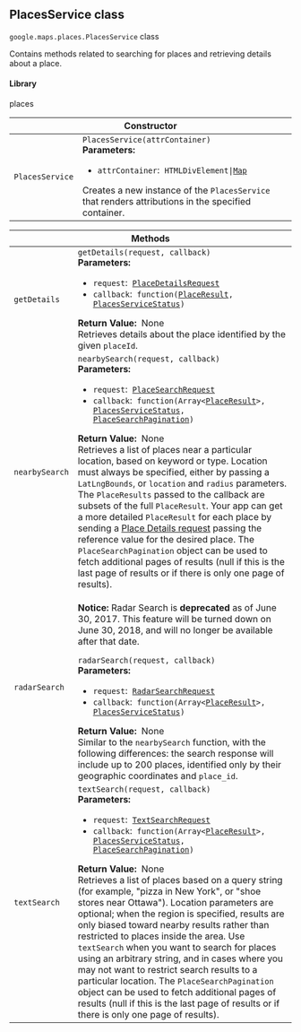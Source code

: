 <h2 id="PlacesService"> PlacesService class </h2><p>
<code><span itemprop="path">google.maps.places</span>.<span itemprop="name">PlacesService</span></code>
class
</p><p>Contains methods related to searching for places and retrieving details about a place.</p><h4>Library</h4><p>places</p><div class="devsite-table-wrapper"><table class="constructors responsive" summary="class PlacesService - Constructor">
<thead>
<tr><th colspan="2" id="PlacesService.constructor">Constructor</th>
</tr></thead>
<tbody>
<tr>
<td><code><span>PlacesService</span></code></td>
<td><div><code>PlacesService(attrContainer)</code></div>
<div class="desc"><strong>Parameters:</strong>&nbsp; <ul>
<li><code>attrContainer</code>:&nbsp; <code>HTMLDivElement|<a href="https://github.com/amenadiel/google-maps-documentation/blob/master/docs/Map.md">Map</a></code></li>
</ul></div>
<div class="desc">Creates a new instance of the <code>PlacesService</code> that renders attributions in the specified container.</div></td>
</tr>
</tbody>
</table></div><div class="devsite-table-wrapper"><table class="methods responsive" summary="class PlacesService - Methods">
<thead>
<tr><th colspan="2">Methods</th>
</tr></thead>
<tbody>
<tr id="PlacesService.getDetails">
<td><code><span>getDetails</span></code></td>
<td><div><code>getDetails(request, callback)</code></div>
<div class="desc"><strong>Parameters:</strong>&nbsp; <ul>
<li><code>request</code>:&nbsp; <code><a href="https://github.com/amenadiel/google-maps-documentation/blob/master/docs/PlaceDetailsRequest.md">PlaceDetailsRequest</a></code></li>
<li><code>callback</code>:&nbsp; <code>function(<a href="https://github.com/amenadiel/google-maps-documentation/blob/master/docs/PlaceResult.md">PlaceResult</a>, <a href="https://github.com/amenadiel/google-maps-documentation/blob/master/docs/PlacesServiceStatus.md">PlacesServiceStatus</a>)</code></li>
</ul></div>
<div class="desc"><strong>Return Value:</strong>&nbsp; None</div>
<div class="desc">Retrieves details about the place identified by the given <code>placeId</code>.</div></td>
</tr>
<tr id="PlacesService.nearbySearch">
<td><code><span>nearbySearch</span></code></td>
<td><div><code>nearbySearch(request, callback)</code></div>
<div class="desc"><strong>Parameters:</strong>&nbsp; <ul>
<li><code>request</code>:&nbsp; <code><a href="https://github.com/amenadiel/google-maps-documentation/blob/master/docs/PlaceSearchRequest.md">PlaceSearchRequest</a></code></li>
<li><code>callback</code>:&nbsp; <code>function(Array&lt;<a href="https://github.com/amenadiel/google-maps-documentation/blob/master/docs/PlaceResult.md">PlaceResult</a>&gt;, <a href="https://github.com/amenadiel/google-maps-documentation/blob/master/docs/PlacesServiceStatus.md">PlacesServiceStatus</a>, <a href="https://github.com/amenadiel/google-maps-documentation/blob/master/docs/PlaceSearchPagination.md">PlaceSearchPagination</a>)</code></li>
</ul></div>
<div class="desc"><strong>Return Value:</strong>&nbsp; None</div>
<div class="desc">Retrieves a list of places near a particular location, based on keyword or type. Location must always be specified, either by passing a <code>LatLngBounds</code>, or <code>location</code> and <code>radius</code> parameters. The <code>PlaceResults</code> passed to the callback are subsets of the full <code>PlaceResult</code>. Your app can get a more detailed <code>PlaceResult</code> for each place by sending a <a href="https://developers.google.com/maps/documentation/javascript/places#place_details_requests">Place Details request</a> passing the reference value for the desired place. The <code>PlaceSearchPagination</code> object can be used to fetch additional pages of results (null if this is the last page of results or if there is only one page of results).</div></td>
</tr>
<tr id="PlacesService.radarSearch">
<td><code><span>radarSearch</span></code></td>
<td><aside class="warning"><p><b>Notice:</b> Radar Search is <strong>deprecated</strong> as of June 30, 2017. This feature will be turned down on June 30, 2018, and will no longer be available after that date.</p></aside><div><code>radarSearch(request, callback)</code></div>
<div class="desc"><strong>Parameters:</strong>&nbsp; <ul>
<li><code>request</code>:&nbsp; <code><a href="https://github.com/amenadiel/google-maps-documentation/blob/master/docs/RadarSearchRequest.md">RadarSearchRequest</a></code></li>
<li><code>callback</code>:&nbsp; <code>function(Array&lt;<a href="https://github.com/amenadiel/google-maps-documentation/blob/master/docs/PlaceResult.md">PlaceResult</a>&gt;, <a href="https://github.com/amenadiel/google-maps-documentation/blob/master/docs/PlacesServiceStatus.md">PlacesServiceStatus</a>)</code></li>
</ul></div>
<div class="desc"><strong>Return Value:</strong>&nbsp; None</div>
<div class="desc">Similar to the <code>nearbySearch</code> function, with the following differences: the search response will include up to 200 places, identified only by their geographic coordinates and <code>place_id</code>.</div></td>
</tr>
<tr id="PlacesService.textSearch">
<td><code><span>textSearch</span></code></td>
<td><div><code>textSearch(request, callback)</code></div>
<div class="desc"><strong>Parameters:</strong>&nbsp; <ul>
<li><code>request</code>:&nbsp; <code><a href="https://github.com/amenadiel/google-maps-documentation/blob/master/docs/TextSearchRequest.md">TextSearchRequest</a></code></li>
<li><code>callback</code>:&nbsp; <code>function(Array&lt;<a href="https://github.com/amenadiel/google-maps-documentation/blob/master/docs/PlaceResult.md">PlaceResult</a>&gt;, <a href="https://github.com/amenadiel/google-maps-documentation/blob/master/docs/PlacesServiceStatus.md">PlacesServiceStatus</a>, <a href="https://github.com/amenadiel/google-maps-documentation/blob/master/docs/PlaceSearchPagination.md">PlaceSearchPagination</a>)</code></li>
</ul></div>
<div class="desc"><strong>Return Value:</strong>&nbsp; None</div>
<div class="desc">Retrieves a list of places based on a query string (for example, "pizza in New York", or "shoe stores near Ottawa"). Location parameters are optional; when the region is specified, results are only biased toward nearby results rather than restricted to places inside the area. Use <code>textSearch</code> when you want to search for places using an arbitrary string, and in cases where you may not want to restrict search results to a particular location. The <code>PlaceSearchPagination</code> object can be used to fetch additional pages of results (null if this is the last page of results or if there is only one page of results).</div></td>
</tr>
</tbody>
</table></div>